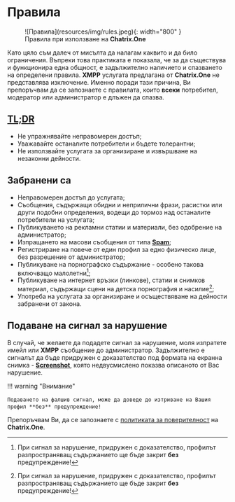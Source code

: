 # Правила

<figure markdown>
  ![Правила](resources/img/rules.jpeg){: width="800" }
  <figcaption>Правила при използване на <b>Chatrix.One</b></figcaption>
</figure>

Като цяло съм далеч от мисълта да налагам каквито и да било ограничения. Въпреки това практиката е показала, че за да съществува и функционира една общност, е  задължително наличието и спазването на определени правила. **XMPP** услугата предлагана от **Chatrix.One** не представлява изключение. Именно поради тази причина, Ви препоръчвам да се запознаете с правилата, които **всеки** потребител, модератор или администратор е длъжен да спазва.

## [TL;DR](https://bg.wikipedia.org/wiki/TL;DR)

- Не упражнявайте неправомерен достъп;
- Уважавайте останалите потребители и бъдете толерантни;
- Не използвайте услугата за организиране и извършване на незаконни дейности.

## Забранени са

- Неправомерен достъп до услугата;
- Съобщения, съдържащи обидни и неприлични фрази, расистки или други подобни определения, водещи до тормоз над останалите потребители на услугата;
- Публикуването на рекламни статии и материали, без одобрение на администратор;
- Изпращането на масови съобщения от типа [**Spam**](https://bg.wikipedia.org/wiki/Спам);
- Регистриране на повече от един профил за едно физическо лице, без разрешение от администратор;
- Публикуване на порнографско съдържание - особено такова включващо малолетни[^1];
- Публикуване на интернет връзки (линкове), статии и снимков материал, съдържащи сцени на детска порнография и насилие[^1];
- Употреба на услугата за организиране и осъществяване на дейности забранени от закона.

## Подаване на сигнал за нарушение

В случай, че желаете да подадете сигнал за нарушение, моля изпратете имейл или **XMPP** съобщение до администратор. Задължително е сигналът да бъде придружен с доказателство под формата на екранна снимка - [**Screenshot**](https://en.wikipedia.org/wiki/Screenshot), която недвусмислено показва описаното от Вас нарушение.

!!! warning "Внимание"

    Подаването на фалшив сигнал, може да доведе до изтриване на Вашия профил **без** предупреждение!

[^1]: При сигнал за нарушение, придружен с доказателство, профилът разпространяващ съдържанието ще бъде закрит **без** предупреждение!

Препоръчвам Ви, да се запознаете с [политиката за поверителност](https://docs.chatrix.one/поверителност/) на **Chatrix.One**.

